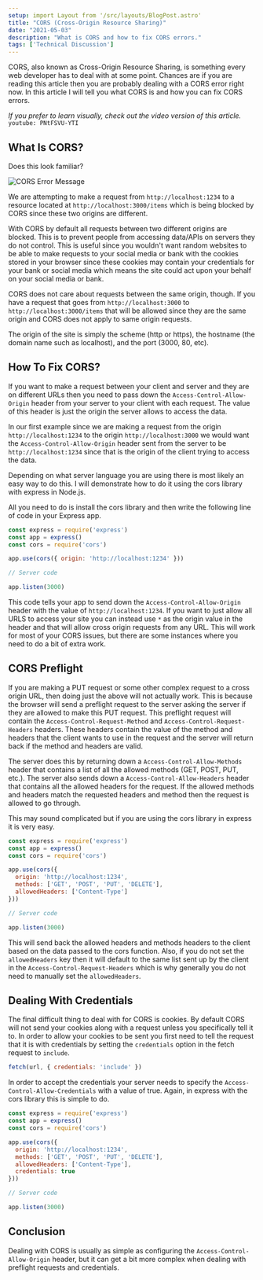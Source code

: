 ```yaml
---
setup: import Layout from '/src/layouts/BlogPost.astro'
title: "CORS (Cross-Origin Resource Sharing)"
date: "2021-05-03"
description: "What is CORS and how to fix CORS errors."
tags: ['Technical Discussion']
---
```


CORS, also known as Cross-Origin Resource Sharing, is something every web developer has to deal with at some point. Chances are if you are reading this article then you are probably dealing with a CORS error right now. In this article I will tell you what CORS is and how you can fix CORS errors.

*If you prefer to learn visually, check out the video version of this article.*
`youtube: PNtFSVU-YTI`

## What Is CORS?

Does this look familiar?

![CORS Error Message](/articleAssets/2021-05/cors/cors-error.jpg)

We are attempting to make a request from `http://localhost:1234` to a resource located at `http://localhost:3000/items` which is being blocked by CORS since these two origins are different.

With CORS by default all requests between two different origins are blocked. This is to prevent people from accessing data/APIs on servers they do not control. This is useful since you wouldn't want random websites to be able to make requests to your social media or bank with the cookies stored in your browser since these cookies may contain your credentials for your bank or social media which means the site could act upon your behalf on your social media or bank.

CORS does not care about requests between the same origin, though. If you have a request that goes from `http://localhost:3000` to `http://localhost:3000/items` that will be allowed since they are the same origin and CORS does not apply to same origin requests.

The origin of the site is simply the scheme (http or https), the hostname (the domain name such as localhost), and the port (3000, 80, etc).

## How To Fix CORS?

If you want to make a request between your client and server and they are on different URLs then you need to pass down the `Access-Control-Allow-Origin` header from your server to your client with each request. The value of this header is just the origin the server allows to access the data.

In our first example since we are making a request from the origin `http://localhost:1234` to the origin `http://localhost:3000` we would want the `Access-Control-Allow-Origin` header sent from the server to be `http://localhost:1234` since that is the origin of the client trying to access the data.

Depending on what server language you are using there is most likely an easy way to do this. I will demonstrate how to do it using the cors library with express in Node.js.

All you need to do is install the cors library and then write the following line of code in your Express app.
```js {5}
const express = require('express')
const app = express()
const cors = require('cors')

app.use(cors({ origin: 'http://localhost:1234' }))

// Server code 

app.listen(3000)
```
This code tells your app to send down the `Access-Control-Allow-Origin` header with the value of `http://localhost:1234`. If you want to just allow all URLS to access your site you can instead use `*` as the origin value in the header and that will allow cross origin requests from any URL. This will work for most of your CORS issues, but there are some instances where you need to do a bit of extra work.

## CORS Preflight

If you are making a PUT request or some other complex request to a cross origin URL, then doing just the above will not actually work. This is because the browser will send a preflight request to the server asking the server if they are allowed to make this PUT request. This preflight request will contain the `Access-Control-Request-Method` and `Access-Control-Request-Headers` headers. These headers contain the value of the method and headers that the client wants to use in the request and the server will return back if the method and headers are valid.

The server does this by returning down a `Access-Control-Allow-Methods` header that contains a list of all the allowed methods (GET, POST, PUT, etc.). The server also sends down a `Access-Control-Allow-Headers` header that contains all the allowed headers for the request. If the allowed methods and headers match the requested headers and method then the request is allowed to go through.

This may sound complicated but if you are using the cors library in express it is very easy.
```js {7-8}
const express = require('express')
const app = express()
const cors = require('cors')

app.use(cors({
  origin: 'http://localhost:1234',
  methods: ['GET', 'POST', 'PUT', 'DELETE'],
  allowedHeaders: ['Content-Type']
}))

// Server code 

app.listen(3000)
```
This will send back the allowed headers and methods headers to the client based on the data passed to the cors function. Also, if you do not set the `allowedHeaders` key then it will default to the same list sent up by the client in the `Access-Control-Request-Headers` which is why generally you do not need to manually set the `allowedHeaders`.

## Dealing With Credentials

The final difficult thing to deal with for CORS is cookies. By default CORS will not send your cookies along with a request unless you specifically tell it to. In order to allow your cookies to be sent you first need to tell the request that it is with credentials by setting the `credentials` option in the fetch request to `include`.
```js
fetch(url, { credentials: 'include' })
```
In order to accept the credentials your server needs to specify the `Access-Control-Allow-Credentials` with a value of true. Again, in express with the cors library this is simple to do.
```js {9}
const express = require('express')
const app = express()
const cors = require('cors')

app.use(cors({
  origin: 'http://localhost:1234',
  methods: ['GET', 'POST', 'PUT', 'DELETE'],
  allowedHeaders: ['Content-Type'],
  credentials: true
}))

// Server code 

app.listen(3000)
```

## Conclusion

Dealing with CORS is usually as simple as configuring the `Access-Control-Allow-Origin` header, but it can get a bit more complex when dealing with preflight requests and credentials.